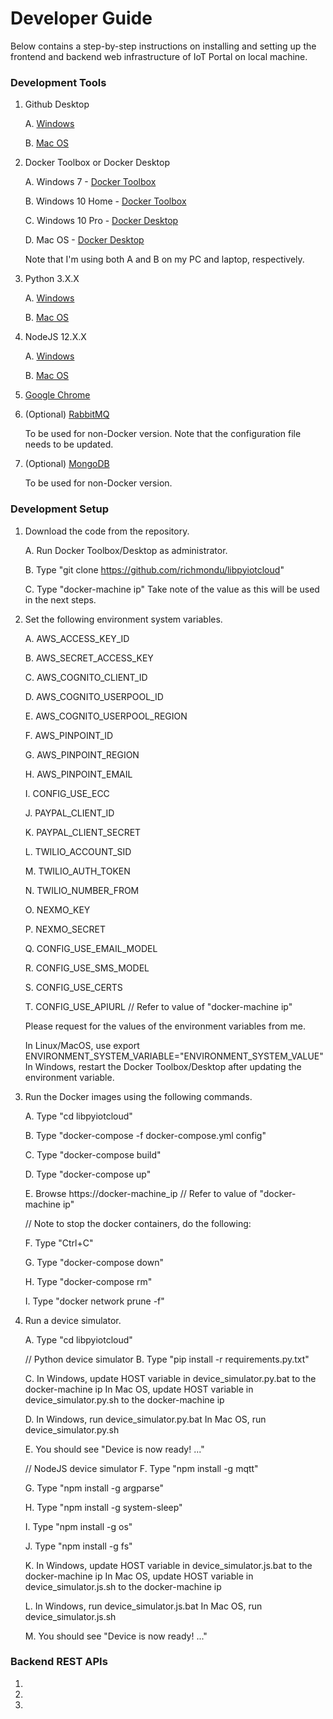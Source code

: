 # Developer Guide

Below contains a step-by-step instructions on installing and setting up the frontend and backend web infrastructure of IoT Portal on local machine.


### Development Tools

1. Github Desktop

    A. [Windows](https://central.github.com/deployments/desktop/desktop/latest/win32)
    
    B. [Mac OS](https://central.github.com/deployments/desktop/desktop/latest/darwin)

   
2. Docker Toolbox or Docker Desktop

    A. Windows 7 - [Docker Toolbox](https://docs.docker.com/toolbox/toolbox_install_windows/)
    
    B. Windows 10 Home - [Docker Toolbox](https://docs.docker.com/toolbox/toolbox_install_windows/)
    
    C. Windows 10 Pro - [Docker Desktop](https://docs.docker.com/docker-for-windows/) 
    
    D. Mac OS - [Docker Desktop](https://docs.docker.com/docker-for-mac/)

    Note that I'm using both A and B on my PC and laptop, respectively.


3. Python 3.X.X

    A. [Windows](https://www.python.org/downloads/windows/)
    
    B. [Mac OS](https://www.python.org/downloads/mac-osx/)   


4. NodeJS 12.X.X

    A. [Windows](https://nodejs.org/dist/v12.13.0/node-v12.13.0-x64.msi)
    
    B. [Mac OS](https://nodejs.org/dist/v12.13.0/node-v12.13.0.pkg)


5. [Google Chrome](https://www.google.com/chrome/)


6. (Optional) [RabbitMQ](https://www.rabbitmq.com/download.html) 

    To be used for non-Docker version.
	Note that the configuration file needs to be updated.


7. (Optional) [MongoDB](https://www.mongodb.com/download-center/community)

    To be used for non-Docker version.


### Development Setup

1. Download the code from the repository.
 
    A. Run Docker Toolbox/Desktop as administrator.
    
    B. Type "git clone https://github.com/richmondu/libpyiotcloud"
    
    C. Type "docker-machine ip"
       Take note of the value as this will be used in the next steps.
	   

2. Set the following environment system variables.

    A. AWS_ACCESS_KEY_ID
    
    B. AWS_SECRET_ACCESS_KEY

    C. AWS_COGNITO_CLIENT_ID

    D. AWS_COGNITO_USERPOOL_ID

    E. AWS_COGNITO_USERPOOL_REGION

    F. AWS_PINPOINT_ID
    
    G. AWS_PINPOINT_REGION
	
    H. AWS_PINPOINT_EMAIL
	
    I. CONFIG_USE_ECC
	
    J. PAYPAL_CLIENT_ID
	
    K. PAYPAL_CLIENT_SECRET
	
    L. TWILIO_ACCOUNT_SID
	
    M. TWILIO_AUTH_TOKEN
	
    N. TWILIO_NUMBER_FROM
	
    O. NEXMO_KEY
	
    P. NEXMO_SECRET
	
    Q. CONFIG_USE_EMAIL_MODEL
	
    R. CONFIG_USE_SMS_MODEL
	
    S. CONFIG_USE_CERTS
	
    T. CONFIG_USE_APIURL // Refer to value of "docker-machine ip"

    Please request for the values of the environment variables from me.
	
    In Linux/MacOS, use export ENVIRONMENT_SYSTEM_VARIABLE="ENVIRONMENT_SYSTEM_VALUE"
    In Windows, restart the Docker Toolbox/Desktop after updating the environment variable.
	
	
3. Run the Docker images using the following commands.
    
    A. Type "cd libpyiotcloud"

    B. Type "docker-compose -f docker-compose.yml config"
    
    C. Type "docker-compose build"
	
    D. Type "docker-compose up"
    
    E. Browse https://docker-machine_ip // Refer to value of "docker-machine ip"


    // Note to stop the docker containers, do the following:
	
    F. Type "Ctrl+C"
	
    G. Type "docker-compose down"
	
    H. Type "docker-compose rm"
	
    I. Type "docker network prune -f"
	

4. Run a device simulator.

    A. Type "cd libpyiotcloud"

    // Python device simulator
    B. Type "pip install -r requirements.py.txt"
	
    C. In Windows, update HOST variable in device_simulator.py.bat to the docker-machine ip
       In Mac OS,  update HOST variable in device_simulator.py.sh to the docker-machine ip
	
    D. In Windows, run device_simulator.py.bat
       In Mac OS,  run device_simulator.py.sh
	
    E. You should see "Device is now ready! ..."
	
    // NodeJS device simulator
    F. Type "npm install -g mqtt" 
	
    G. Type "npm install -g argparse" 
	
    H. Type "npm install -g system-sleep" 
	
    I. Type "npm install -g os" 
	
    J. Type "npm install -g fs"

    K. In Windows, update HOST variable in device_simulator.js.bat to the docker-machine ip
       In Mac OS,  update HOST variable in device_simulator.js.sh to the docker-machine ip
	
    L. In Windows, run device_simulator.js.bat
       In Mac OS,  run device_simulator.js.sh	
	
    M. You should see "Device is now ready! ..."
	

### Backend REST APIs

1.
2.
3.

